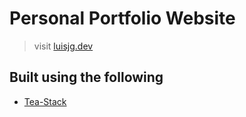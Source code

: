 # Personal Portfolio Website

> visit [luisjg.dev](https://luisjg.dev)

## Built using the following

- [Tea-Stack](https://github.com/mattwaler/tea-stack)